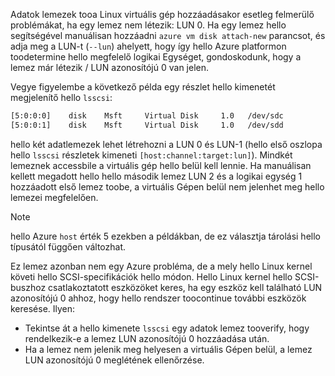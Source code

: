 Adatok lemezek tooa Linux virtuális gép hozzáadásakor esetleg felmerülő problémákat, ha egy lemez nem létezik: LUN 0. Ha egy lemez hello segítségével manuálisan hozzáadni `azure vm disk attach-new` parancsot, és adja meg a LUN-t (`--lun`) ahelyett, hogy így hello Azure platformon toodetermine hello megfelelő logikai Egységet, gondoskodunk, hogy a lemez már létezik / LUN azonosítójú 0 van jelen. 

Vegye figyelembe a következő példa egy részlet hello kimenetét megjelenítő hello `lsscsi`:

```bash
[5:0:0:0]    disk    Msft     Virtual Disk     1.0   /dev/sdc 
[5:0:0:1]    disk    Msft     Virtual Disk     1.0   /dev/sdd 
```

hello két adatlemezek lehet létrehozni a LUN 0 és LUN-1 (hello első oszlopa hello `lsscsi` részletek kimeneti `[host:channel:target:lun]`). Mindkét lemeznek accessbile a virtuális gép hello belül kell lennie. Ha manuálisan kellett megadott hello hello második lemez LUN 2 és a logikai egység 1 hozzáadott első lemez toobe, a virtuális Gépen belül nem jelenhet meg hello lemezei megfelelően.

> [!NOTE]
> hello Azure `host` érték 5 ezekben a példákban, de ez választja tárolási hello típusától függően változhat.
> 
> 

Ez lemez azonban nem egy Azure probléma, de a mely hello Linux kernel követi hello SCSI-specifikációk hello módon. Hello Linux kernel hello SCSI-buszhoz csatlakoztatott eszközöket keres, ha egy eszköz kell található LUN azonosítójú 0 ahhoz, hogy hello rendszer toocontinue további eszközök keresése. Ilyen:

* Tekintse át a hello kimenete `lsscsi` egy adatok lemez tooverify, hogy rendelkezik-e a lemez LUN azonosítójú 0 hozzáadása után.
* Ha a lemez nem jelenik meg helyesen a virtuális Gépen belül, a lemez LUN azonosítójú 0 meglétének ellenőrzése.

